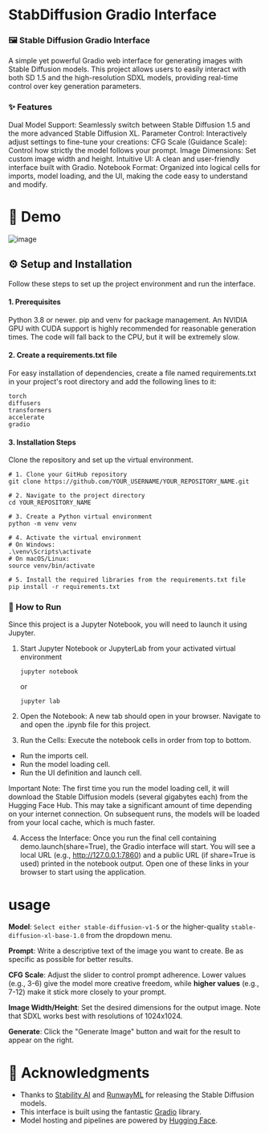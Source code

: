 # StabDiffusion Gradio Interface

### 🖼️ Stable Diffusion Gradio Interface

A simple yet powerful Gradio web interface for generating images with Stable Diffusion models. This project allows users to easily interact with both SD 1.5 and the high-resolution SDXL models, providing real-time control over key generation parameters.

### ✨ Features

Dual Model Support: Seamlessly switch between Stable Diffusion 1.5 and the more advanced Stable Diffusion XL.
Parameter Control: Interactively adjust settings to fine-tune your creations:
CFG Scale (Guidance Scale): Control how strictly the model follows your prompt.
Image Dimensions: Set custom image width and height.
Intuitive UI: A clean and user-friendly interface built with Gradio.
Notebook Format: Organized into logical cells for imports, model loading, and the UI, making the code easy to understand and modify.

# 📸 Demo

![image](https://github.com/user-attachments/assets/618aa22f-1716-440a-b506-d8d29e61c86e)


## ⚙️ Setup and Installation

Follow these steps to set up the project environment and run the interface.

#### 1. Prerequisites
Python 3.8 or newer.
pip and venv for package management.
An NVIDIA GPU with CUDA support is highly recommended for reasonable generation times. The code will fall back to the CPU, but it will be extremely slow.

#### 2. Create a requirements.txt file

For easy installation of dependencies, create a file named requirements.txt in your project's root directory and add the following lines to it:

```
torch
diffusers
transformers
accelerate
gradio
```
#### 3. Installation Steps

Clone the repository and set up the virtual environment.

```
# 1. Clone your GitHub repository
git clone https://github.com/YOUR_USERNAME/YOUR_REPOSITORY_NAME.git

# 2. Navigate to the project directory
cd YOUR_REPOSITORY_NAME

# 3. Create a Python virtual environment
python -m venv venv

# 4. Activate the virtual environment
# On Windows:
.\venv\Scripts\activate
# On macOS/Linux:
source venv/bin/activate

# 5. Install the required libraries from the requirements.txt file
pip install -r requirements.txt
```

### 🚀 How to Run

Since this project is a Jupyter Notebook, you will need to launch it using Jupyter.

1. Start Jupyter Notebook or JupyterLab from your activated virtual environment
   ```
   jupyter notebook
   ```
   or
   ```
   jupyter lab
   ```
2. Open the Notebook: A new tab should open in your browser. Navigate to and open the .ipynb file for this project.

3. Run the Cells: Execute the notebook cells in order from top to bottom.

- Run the imports cell.
- Run the model loading cell.
- Run the UI definition and launch cell.

Important Note: The first time you run the model loading cell, it will download the Stable Diffusion models (several gigabytes each) from the Hugging Face Hub. This may take a significant amount of time depending on your internet connection. On subsequent runs, the models will be loaded from your local cache, which is much faster.

4. Access the Interface: Once you run the final cell containing demo.launch(share=True), the Gradio interface will start. You will see a local URL (e.g., http://127.0.0.1:7860) and a public URL (if share=True is used) printed in the notebook output. Open one of these links in your browser to start using the application.

# usage

**Model**: ```Select either stable-diffusion-v1-5``` or the higher-quality ```stable-diffusion-xl-base-1.0``` from the dropdown menu.

**Prompt**: Write a descriptive text of the image you want to create. Be as specific as possible for better results.

**CFG Scale**: Adjust the slider to control prompt adherence. Lower values (e.g., 3-6) give the model more creative freedom, while 
**higher values** (e.g., 7-12) make it stick more closely to your prompt.

**Image Width/Height**: Set the desired dimensions for the output image. Note that SDXL works best with resolutions of 1024x1024.

**Generate**: Click the "Generate Image" button and wait for the result to appear on the right.

# 🙏 Acknowledgments

- Thanks to [Stability AI](https://stability.ai/) and [RunwayML](https://runwayml.com/) for releasing the Stable Diffusion models.
- This interface is built using the fantastic [Gradio](https://www.gradio.app/) library.
- Model hosting and pipelines are powered by [Hugging Face](https://huggingface.co/).
